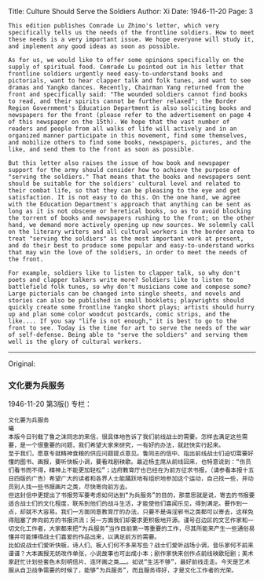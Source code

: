Title: Culture Should Serve the Soldiers
Author: Xi
Date: 1946-11-20
Page: 3

    This edition publishes Comrade Lu Zhimo's letter, which very specifically tells us the needs of the frontline soldiers. How to meet these needs is a very important issue. We hope everyone will study it, and implement any good ideas as soon as possible.

    As for us, we would like to offer some opinions specifically on the supply of spiritual food. Comrade Lu pointed out in his letter that frontline soldiers urgently need easy-to-understand books and pictorials, want to hear clapper talk and folk tunes, and want to see dramas and Yangko dances. Recently, Chairman Yang returned from the front and specifically said: "The wounded soldiers cannot find books to read, and their spirits cannot be further relaxed"; the Border Region Government's Education Department is also soliciting books and newspapers for the front (please refer to the advertisement on page 4 of this newspaper on the 15th). We hope that the vast number of readers and people from all walks of life will actively and in an organized manner participate in this movement, find some themselves, and mobilize others to find some books, newspapers, pictures, and the like, and send them to the front as soon as possible.

    But this letter also raises the issue of how book and newspaper support for the army should consider how to achieve the purpose of "serving the soldiers." That means that the books and newspapers sent should be suitable for the soldiers' cultural level and related to their combat life, so that they can be pleasing to the eye and get satisfaction. It is not easy to do this. On the one hand, we agree with the Education Department's approach that anything can be sent as long as it is not obscene or heretical books, so as to avoid blocking the torrent of books and newspapers rushing to the front; on the other hand, we demand more actively opening up new sources. We solemnly call on the literary writers and all cultural workers in the border area to treat "serving the soldiers" as the most important work at present, and do their best to produce some popular and easy-to-understand works that may win the love of the soldiers, in order to meet the needs of the front.

    For example, soldiers like to listen to clapper talk, so why don't poets and clapper talkers write more? Soldiers like to listen to battlefield folk tunes, so why don't musicians come and compose some? Large pictorials can be changed into single sheets, and novels and stories can also be published in small booklets; playwrights should quickly create some frontline Yangko short plays; artists should hurry up and plan some color woodcut postcards, comic strips, and the like.... If you say "life is not enough," it is best to go to the front to see. Today is the time for art to serve the needs of the war of self-defense. Being able to "serve the soldiers" and serving them well is the glory of cultural workers.



<hr /> 

Original: 


### 文化要为兵服务

1946-11-20
第3版()
专栏：

    文化要为兵服务
    曦
    本版今日刊载了鲁之沫同志的来信，很具体地告诉了我们前线战士的需要。怎样去满足这些需要，是一个很重要的问题，我们希望大家来研究，一有好的办法，就赶快实行起来。
    至于我们，愿意专就精神食粮的供应问题提点意见。鲁同志的信中、指出前线战士们迫切需要好懂的图书、画报，要听快板小调，要看戏剧秧歌。最近杨主席从前线回来，也特意说到：“伤员们看书而不得，精神上不能更加轻松”；边府教育厅也已经在为前方征求书报，（请参看本报十五日四版的广告）希望广大的读者和各界人士能踊跃地有组织地参加这个运动，自己找一些，并动员别人找一些书报画片之类，尽快寄向前方去。
    但这封信中更提出了书报劳军要考虑如何达到“为兵服务”的目的，那意思就是说，寄去的书报要适合战士们的文化程度，联系到他们的战斗生活，才能使他们喜闻乐见，得到满足。要作到一点，却就不大容易。我们一方面同意教育厅的办法，只要不是诲淫邪书之类都可以寄去，这样免得阻塞了奔向前方的书报洪流；另一方面我们却要求更积极地开源。谨号召边区的文艺作家和一切文化工作者，大家都来把“为兵服务”当作目前第一等重要的工作，尽其所能来产生一些通俗易懂并可能博得战士们喜爱的作品出来，以满足前方的需要。
    比如说战士们爱听快板，诗人们、板人们何不多来写些？战士们爱听战场小调，音乐家何不前来谱谱？大本画报无妨改作单张，小说故事也可出成小本；剧作家快来创作点前线秧歌短剧；美术家赶忙计划些套色木刻明信片、连环画之类……。如说“生活不够”，最好前线走走。今天是艺术服从自卫战争需要的时候了，能够“为兵服务”，而且服务得好，才是文化工作者的光荣。
